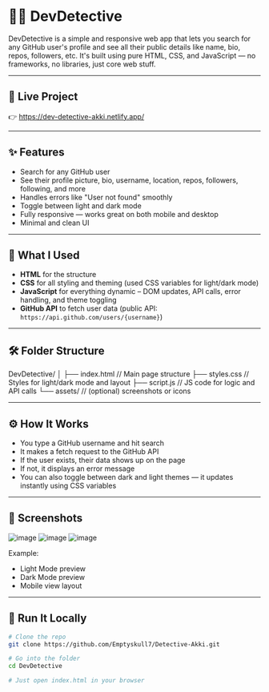 # 🕵️‍♂️ DevDetective

DevDetective is a simple and responsive web app that lets you search for any GitHub user's profile and see all their public details like name, bio, repos, followers, etc. It's built using pure HTML, CSS, and JavaScript — no frameworks, no libraries, just core web stuff.

---

## 🔗 Live Project

👉 https://dev-detective-akki.netlify.app/

---

## ✨ Features

- Search for any GitHub user
- See their profile picture, bio, username, location, repos, followers, following, and more
- Handles errors like "User not found" smoothly
- Toggle between light and dark mode
- Fully responsive — works great on both mobile and desktop
- Minimal and clean UI

---

## 🧠 What I Used

- **HTML** for the structure
- **CSS** for all styling and theming (used CSS variables for light/dark mode)
- **JavaScript** for everything dynamic – DOM updates, API calls, error handling, and theme toggling
- **GitHub API** to fetch user data (public API: `https://api.github.com/users/{username}`)

---

## 🛠 Folder Structure

DevDetective/
│
├── index.html // Main page structure
├── styles.css // Styles for light/dark mode and layout
├── script.js // JS code for logic and API calls
└── assets/ // (optional) screenshots or icons


---

## ⚙️ How It Works

- You type a GitHub username and hit search
- It makes a fetch request to the GitHub API
- If the user exists, their data shows up on the page
- If not, it displays an error message
- You can also toggle between dark and light themes — it updates instantly using CSS variables

---

## 📱 Screenshots

![image](https://github.com/user-attachments/assets/9daea20f-120a-4b7c-8ee1-1ea5c95b85e8)
![image](https://github.com/user-attachments/assets/74e806df-8465-4cd3-8db7-2b8b96b6cb35)
![image](https://github.com/user-attachments/assets/5eb373fb-5e0f-4c1b-aa2f-39b0a091ff2d)




Example:
- Light Mode preview  
- Dark Mode preview  
- Mobile view layout

---

## 🚀 Run It Locally

```bash
# Clone the repo
git clone https://github.com/Emptyskull7/Detective-Akki.git

# Go into the folder
cd DevDetective

# Just open index.html in your browser
